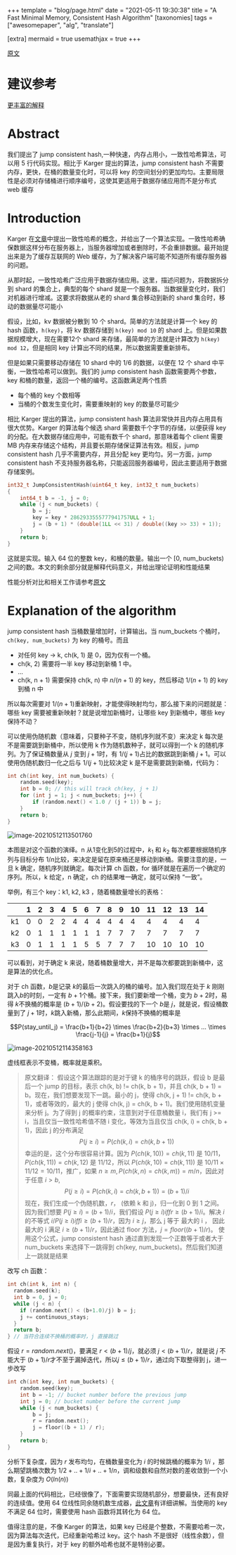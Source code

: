 +++
template = "blog/page.html"
date = "2021-05-11 19:30:38"
title = "A Fast Minimal Memory, Consistent Hash Algorithm"
[taxonomies]
tags = ["awesomepaper", "alg", "translate"]

[extra]
mermaid = true
usemathjax = true
+++
<!--
mermaid example:
<div class="mermaid">
    mermaid program
</div>
-->

[原文](https://arxiv.org/pdf/1406.2294.pdf)

# 建议参考
[更丰富的解释](https://zhuanlan.zhihu.com/p/104124045)

# Abstract
我们提出了 jump consistent hash,一种快速，内存占用小，一致性哈希算法，可以用 5 行代码实现。相比于 Karger 提出的算法，jump consistent hash 不需要内存，更快，在桶的数量变化时，可以将 key 的空间划分的更加均匀。主要局限性是必须对存储桶进行顺序编号，这使其更适用于数据存储应用而不是分布式 web 缓存

# Introduction
Karger 在[文章](https://www.akamai.com/it/it/multimedia/documents/technical-publication/consistent-hashing-and-random-trees-distributed-caching-protocols-for-relieving-hot-spots-on-the-world-wide-web-technical-publication.pdf)中提出一致性哈希的概念，并给出了一个算法实现。一致性哈希确保数据这样分布在服务器上，当服务器增加或者删除时，不会重排数据。最开始提出来是为了缓存互联网的 Web 缓存，为了解决客户端可能不知道所有缓存服务器的问题。

从那时起，一致性哈希广泛应用于数据存储应用。这里，描述问题为，将数据拆分到 shard 的集合上，典型的每个 shard 就是一个服务器。当数据量变化时，我们对机器进行增减。这要求将数据从老的 shard 集合移动到新的 shard 集合时，移动的数据量尽可能小

假设，比如，kv 数据被分散到 10 个 shard。简单的方法就是计算一个 key 的 hash 函数，`h(key)`，将 kv 数据存储到 `h(key) mod 10` 的 shard 上。但是如果数据规模增大，现在需要12个 shard 来存储，最简单的方法就是计算改为 `h(key) mod 12`，但是相同 key 计算出不同的结果，所以数据需要重新排布。

但是如果只需要移动存储在 10 shard 中的 $1/6$ 的数据，以便在 12 个 shard 中平衡，一致性哈希可以做到。我们的 jump consistent hash 函数需要两个参数，key 和桶的数量，返回一个桶的编号。这函数满足两个性质
- 每个桶的 key 个数相等
- 当桶的个数发生变化时，需要重映射的 key 的数量尽可能少

相比 Karger 提出的算法，jump consistent hash 算法非常快并且内存占用具有很大优势。Karger 的算法每个候选 shard 需要数千个字节的存储，以便获得 key 的分配。在大数据存储应用中，可能有数千个 shard，那意味着每个 client 需要 MB 内存来存储这个结构，并且要长期存储保证算法有效。相反，jump consistent hash 几乎不需要内存，并且分配 key 更均匀。另一方面，jump consistent hash 不支持服务器名称，只能返回服务器编号，因此主要适用于数据存储案例。

```cpp
int32_t JumpConsistentHash(uint64_t key, int32_t num_buckets)
{
    int64_t b = -1, j = 0;
    while (j < num_buckets) {
        b = j;
        key = key * 2862933555777941757ULL + 1;     
        j = (b + 1) * (double(1LL << 31) / double((key >> 33) + 1));
    }
    return b;
}
```
这就是实现。输入 64 位的整数 key，和桶的数量。输出一个 [0, num_buckets) 之间的数。本文的剩余部分就是解释代码意义，并给出理论证明和性能结果

性能分析对比和相关工作请参考[原文](https://arxiv.org/pdf/1406.2294.pdf)

# Explanation of the algorithm
jump consistent hash 当桶数量增加时，计算输出。当 num_buckets 个桶时， `ch(key, num_buckets)` 为 key 的桶号。而且

- 对任何 key -> k, ch(k, 1) 是 0，因为仅有一个桶。
- ch(k, 2) 需要将一半 key 移动到新桶 1 中。
- ...
- ch(k, n + 1) 需要保持 ch(k, n) 中 $n/(n + 1)$ 的 key，然后移动 $1/(n + 1)$ 的 key 到桶 n 中

所以每次需要对 $1/(n+1)$重新映射，才能使得映射均匀，那么接下来的问题就是：哪些 key 需要被重新映射？就是说增加新桶时，让哪些 key 到新桶中，哪些 key 保持不动？

可以使用伪随机数（意味着，只要种子不变，随机序列就不变）来决定 k 每次是不是需要跳到新桶中，所以使用 k 作为随机数种子，就可以得到一个 k 的随机序列。为了保证桶数量从 $j$ 变到 $j + 1$时，有 $1/(j+1)$占比的数据跳到新桶 $j+1$。可以使用伪随机数归一化之后与 $1/(j+1)$比较决定 k 是不是需要跳到新桶，代码为：

```cpp
int ch(int key, int num_buckets) {
    random.seed(key);
    int b = 0; // this will track ch(key, j + 1)
    for (int j = 1; j < num_buckets; j++) {
        if (random.next() < 1.0 / (j + 1)) b = j;
    }
    return b;
}
```
![image-20210512113501760](https://wendajiang.github.io/pics/ddia/jump_consistent_hash/image-20210512113501760.png)

本图是对这个函数的演绎。n 从1变化到5的过程中，$k_1$ 和 $k_2$ 每次都要根据随机序列与目标分布 $1/n$比较，来决定是留在原来桶还是移动到新桶。需要注意的是，一旦 k 确定，随机序列就确定。每次计算 ch 函数，for 循环就是在遍历一个确定的序列。所以，k 给定，n 确定，ch 的结果唯一确定，就可以保持 “一致”。

举例，有三个 key：k1, k2, k3 ，随着桶数量增长的表格：

|      | 1    | 2    | 3    | 4    | 5    | 6    | 7    | 8    | 9    | 10   | 11   | 12   | 13   | 14   |
| ---- | ---- | ---- | ---- | ---- | ---- | ---- | ---- | ---- | ---- | ---- | ---- | ---- | ---- | ---- |
| k1   | 0    | 0    | 2    | 2    | 4    | 4    | 4    | 4    | 4    | 4    | 4    | 4    | 4    | 4    |
| k2   | 0    | 1    | 1    | 1    | 1    | 1    | 1    | 7    | 7    | 7    | 7    | 7    | 7    | 7    |
| k3   | 0    | 1    | 1    | 1    | 1    | 5    | 5    | 7    | 7    | 7    | 10   | 10   | 10   | 10   |

可以看到，对于确定 k 来说，随着桶数量增大，并不是每次都要跳到新桶中，这是算法的优化点。

对于 ch 函数，$b$是记录 $k$的最后一次跳入的桶的编号。加入我们现在处于 $k$ 刚刚跳入$b$的时刻，一定有 $b + 1$个桶。接下来，我们要新增一个桶，变为 $b+2$时，易得 $k$不换桶的概率是 $(b+1)/(b+2)$。假设要找的下一个 $b$是 $j$，就是说，假设桶数量到了 $j+1$时，$k$跳入新桶，那么此期间，$k$保持不换桶的概率是

$$P(stay_until_j) = \frac{b+1}{b+2} \times \frac{b+2}{b+3} \times ... \times \frac{j-1}{j} = \frac{b+1}{j}$$

![image-20210512114358163](https://wendajiang.github.io/pics/ddia/jump_consistent_hash/image-20210512114358163.png)

虚线框表示不变桶，概率就是乘积。

> 原文翻译：
> 假设这个算法跟踪的是对于键 k 的桶序号的跳跃，假设 b 是最后一个 jump 的目标，表示 ch(k, b) != ch(k, b + 1)，并且 ch(k, b + 1) = b。现在，我们想要发现下一跳。最小的 j，使得 ch(k, j + 1) != ch(k, b + 1)，或者等效的，最大的 j 使得 ch(k, j) = ch(k, b + 1)。我们使用随机变量来分析 j。为了得到 j 的概率约束，注意到对于任意桶数量 i，我们有 j >= i，当且仅当一致性哈希值不随 i 变化，等效为当且仅当 ch(k, i) = ch(k, b + 1)，因此 j 的分布满足
> $$P(j \ge i) = P(ch(k,i) = ch(k, b + 1))$$
> 幸运的是，这个分布很容易计算。因为 $P(ch(k,10)) = ch(k,11)$ 是 $10/11$，$P(ch(k,11)) = ch(k,12)$ 是 $11/12$，所以 $P(ch(k,10) = ch(k, 11))$ 是 $10/11 \times 11/12 = 10/11$，推广，如果 $n \ge m, P(ch(k,n) = ch(k,m)) = m / n$，因此对于任意 $i \gt b$,
> $$P(j \ge i) = P(ch(k,i) = ch(k, b + 1)) = (b + 1)/i$$
> 现在，我们生成一个伪随机数，$r$， (依赖 k 和 j)，归一化到 0 到 1 之间。因为我们想要 $P(j \ge i) = (b + 1)/i$，我们假设 $P(j \ge i) iff r \ge (b + 1)/i$。解决 $i$ 的不等式 $i / P(j \ge i) iff i \ge (b + 1)/r$，因为 $i \ge j$，那么 j 等于 最大的 i ， 因此最大的 i 满足 $i \ge (b+1)/r$，因此通过 floor 方法，$j = floor((b + 1)/r)。$
> 使用这个公式，jump consistent hash 通过直到发现一个正数等于或者大于 num_buckets 来选择下一跳得到 ch(key, num_buckets)。然后我们知道上一跳就是结果

改写 ch 函数：

```cpp
int ch(int k, int n) {
  random.seed(k);
  int b = 0, j = 0;
  while (j < n) {
    if (random.next() < (b+1.0)/j) b = j;
    j += continuous_stays;
  }
  return b;
} // 当符合连续不换桶的概率时，j 直接跳过
```

假设 $r = random.next()$，要满足 $r \lt (b+1)/j$，就必须 $j \lt (b+1)/r$，就是说 $j$ 不能大于 $(b+1)/r$才不至于漏掉迭代，所以$j \le (b+1)/r$，通过向下取整得到 j，进一步改写

```cpp
int ch(int key, int num_buckets) {
    random.seed(key);
    int b = -1; // bucket number before the previous jump
    int j = 0; // bucket number before the current jump
    while (j < num_buckets) {
        b = j;
        r = random.next();
        j = floor((b + 1) / r);
    }
    return b;
}
```

分析下复杂度，因为 $r$ 发布均匀，在桶数量变化为 $i$ 的时候跳桶的概率为 $1/i$ ，那么期望跳桶次数为 $1/2 + .. + 1/i + .. + 1/n$，调和级数和自然对数的差收敛到一个小数，复杂度为 $O(ln(n))$

同最上面的代码相比，已经很像了，下面需要实现随机部分，想要最快，还有良好的连续值。使用 64 位线性同余随机数生成器，[此文章](https://www.ams.org/journals/mcom/1999-68-225/S0025-5718-99-00996-5/S0025-5718-99-00996-5.pdf)有详细讲解。当使用的 key 不满足 64 位时，需要使用 hash 函数将其转化为 64 位。

值得注意的是，不像 Karger 的算法，如果 key 已经是个整数，不需要哈希一次，因为算法每次迭代，已经重新哈希过 key。这个 hash 不是很好（线性余数），但是因为重复执行，对于 key 的额外哈希也就不是特别必要。
